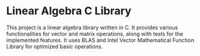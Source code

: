 # Linear Algebra C Library

This project is a linear algebra library written in C. It provides various functionalities for vector and matrix operations, along with tests for the implemented features. It uses BLAS and Intel Vector Mathematical Function Library for optimized basic operations.

